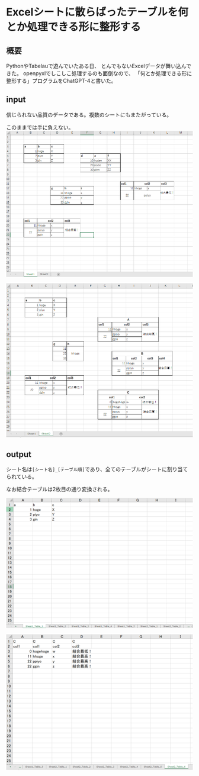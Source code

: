 # Excelシートに散らばったテーブルを何とか処理できる形に整形する
## 概要
PythonやTabelauで遊んでいたある日、
とんでもないExcelデータが舞い込んできた。
openpyxlでしこしこ処理するのも面倒なので、
「何とか処理できる形に整形する」プログラムをChatGPT-4と書いた。

## input
信じられない品質のデータである。複数のシートにもまたがっている。

このままでは手に負えない。
![img_1](./img/img_1.png)

![img_2](./img/img_2.png)

## output
シート名は`[シート名]_[テーブル順]`であり、全てのテーブルがシートに割り当てられている。

なお結合テーブルは2枚目の通り変換される。

![img_3](./img/img_3.png)

![img_4](./img/img_4.png)